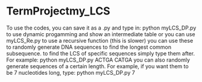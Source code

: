 # TermProjectmy_LCS
To use the codes, you can save it as a .py and type in: python myLCS_DP.py to use dynamic progamming and show an intermediate table 
or you can use myLCS_Re.py to use a recursive function (this is slower)
you can use these to randomly generate DNA sequences to find the longest common subsequence. 
to find the LCS of specific sequences simply type them after. For example: python myLCS_DP.py ACTGA CATGA
you can also randomly generate sequences of a certain length. For example, if you want them to be 7 nucleotides long, type: python myLCS_DP.py 7
